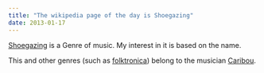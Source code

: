 ```yaml
---
title: "The wikipedia page of the day is Shoegazing"
date: 2013-01-17
---
```


[Shoegazing](https://en.wikipedia.org/wiki/Shoegazing) is a Genre of music. My
interest in it is based on the name.

This and other genres (such as
[folktronica](https://en.wikipedia.org/wiki/Folktronica)) belong to the
musician [Caribou](https://en.wikipedia.org/wiki/Caribou_%28musician%29).

